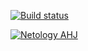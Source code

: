 [![Build status](https://ci.appveyor.com/api/projects/status/n4m5qbcibb6fc785/branch/main?svg=true)](https://ci.appveyor.com/project/natalia-smyslova/menu/branch/main)

[![Netology AHJ](https://github.com/natalia-smyslova/menu/actions/workflows/web.yml/badge.svg)](https://github.com/natalia-smyslova/menu/actions/workflows/web.yml)

